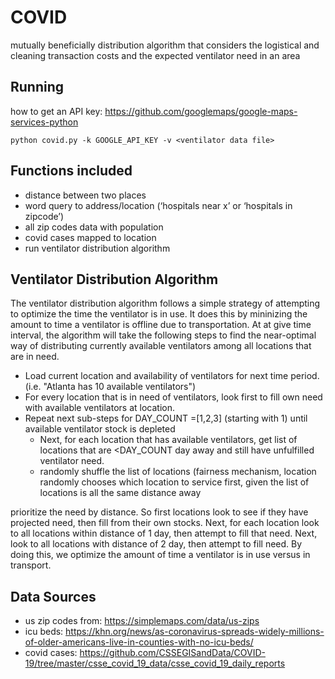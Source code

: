 # COVID

mutually beneficially distribution algorithm that considers the logistical and cleaning transaction costs and the expected ventilator need in an area

## Running
how to get an API key: https://github.com/googlemaps/google-maps-services-python

`python covid.py -k GOOGLE_API_KEY -v <ventilator data file>`

## Functions included
- distance between two places
- word query to address/location (‘hospitals near x’ or ‘hospitals in zipcode’)
- all zip codes data with population
- covid cases mapped to location
- run ventilator distribution algorithm

## Ventilator Distribution Algorithm
The ventilator distribution algorithm follows a simple strategy of attempting to optimize the time the ventilator is in use. It does this by mininizing the amount to time a ventilator is offline due to transportation. At at give time interval, the algorithm will take the following steps to find the near-optimal way of distributing currently available ventilators among all locations that are in need.

  - Load current location and availability of ventilators for next time period. (i.e. "Atlanta has 10 available ventilators")
  - For every location that is in need of ventilators, look first to fill own need with available ventilators at location.
  - Repeat next sub-steps for DAY_COUNT =[1,2,3] (starting with 1) until available ventilator stock is depleted
    - Next, for each location that has available ventilators, get list of locations that are <DAY_COUNT day away and still have unfulfilled ventilator need.
    - randomly shuffle the list of locations (fairness mechanism, location randomly chooses which location to service first, given the list of locations is all the same distance away
  

prioritize the need by distance. So first locations look to see if they have projected need, then fill from their own stocks. Next, for each location look to all locations within distance of 1 day, then attempt to fill that need. Next, look to all locations with distance of 2 day, then attempt to fill need. By doing this, we optimize the amount of time a ventilator is in use versus in transport.

## Data Sources
- us zip codes from: https://simplemaps.com/data/us-zips
- icu beds: https://khn.org/news/as-coronavirus-spreads-widely-millions-of-older-americans-live-in-counties-with-no-icu-beds/
- covid cases: https://github.com/CSSEGISandData/COVID-19/tree/master/csse_covid_19_data/csse_covid_19_daily_reports
